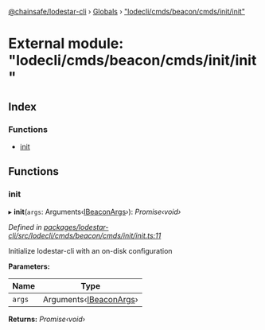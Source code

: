[@chainsafe/lodestar-cli](../README.md) › [Globals](../globals.md) › ["lodecli/cmds/beacon/cmds/init/init"](_lodecli_cmds_beacon_cmds_init_init_.md)

# External module: "lodecli/cmds/beacon/cmds/init/init"

## Index

### Functions

* [init](_lodecli_cmds_beacon_cmds_init_init_.md#init)

## Functions

###  init

▸ **init**(`args`: Arguments‹[IBeaconArgs](../interfaces/_lodecli_cmds_beacon_options_index_.ibeaconargs.md)›): *Promise‹void›*

*Defined in [packages/lodestar-cli/src/lodecli/cmds/beacon/cmds/init/init.ts:11](https://github.com/ChainSafe/lodestar/blob/8ae83570a/packages/lodestar-cli/src/lodecli/cmds/beacon/cmds/init/init.ts#L11)*

Initialize lodestar-cli with an on-disk configuration

**Parameters:**

Name | Type |
------ | ------ |
`args` | Arguments‹[IBeaconArgs](../interfaces/_lodecli_cmds_beacon_options_index_.ibeaconargs.md)› |

**Returns:** *Promise‹void›*
